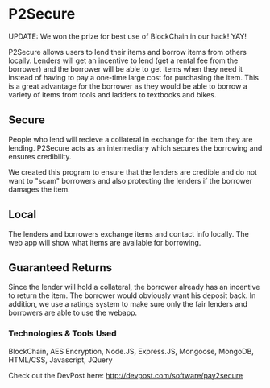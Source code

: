 # P2Secure

UPDATE: We won the prize for best use of BlockChain in our hack! YAY!

P2Secure allows users to lend their items and borrow items from others locally. Lenders will get an incentive to lend (get a rental fee from the borrower) and the borrower will be able to get items when they need it instead of having to pay a one-time large cost for purchasing the item. This is a great advantage for the borrower as they would be able to borrow a variety of items from tools and ladders to textbooks and bikes.

## Secure

People who lend will recieve a collateral in exchange for the item they are lending. P2Secure acts as an intermediary which secures the borrowing and ensures credibility.

We created this program to ensure that the lenders are credible and do not want to "scam" borrowers and also protecting the lenders if the borrower damages the item. 

## Local

The lenders and borrowers exchange items and contact info locally. The web app will show what items are available for borrowing. 

## Guaranteed Returns

Since the lender will hold a collateral, the borrower already has an incentive to return the item. The borrower would obviously want his deposit back. In addition, we use a ratings system to make sure only the fair lenders and borrowers are able to use the webapp.  

### Technologies & Tools Used

BlockChain, AES Encryption, Node.JS, Express.JS, Mongoose, MongoDB, HTML/CSS, Javascript, JQuery 

Check out the DevPost here: 
http://devpost.com/software/pay2secure
